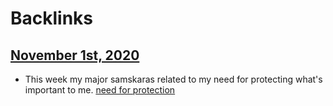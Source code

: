 
# Backlinks
## [November 1st, 2020](<November 1st, 2020.md>)
- This week my major samskaras related to my need for protecting what's important to me. [need for protection](<need for protection.md>)


